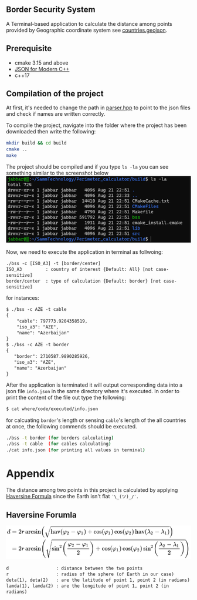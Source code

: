 ## Border Security System

A Terminal-based application to calculate the distance among points provided by Geographic coordinate system see [countries.geojson](https://github.com/JabSYsEmb/Perimeter_calculator/blob/main/src/data/countries.geojson).

## Prerequisite

- cmake 3.15 and above
- [JSON for Modern C++](https://github.com/nlohmann/json)
- c++17 

## Compilation of the project

At first, it's needed to change the path in [parser.hpp](https://github.com/JabSYsEmb/Perimeter_calculator/blob/main/src/parser.hpp#L12) to point to the json files and check if names are written correctly.

To compile the project, navigate into the folder where the project has been downloaded then write the following:

``` bash
mkdir build && cd build
cmake ..
make 
```
The project should be compiled and if you type ``` ls -la ``` you can see something similar to the screenshot below
![default trace](./content/screenshot.png)

Now, we need to execute the application in terminal as follwoing:
``` 
./bss -c [ISO_A3] -t [border/center]
ISO_A3         : country of interest {Default: All} [not case-sensitive]
border/center  : type of calculation {Default: border} [not case-sensitive]
```

for instances:
```
$ ./bss -c AZE -t cable
{
    "cable": 797773.9204358519,
    "iso_a3": "AZE",
    "name": "Azerbaijan"
}
$ ./bss -c AZE -t border
{
   "border": 2710587.9890285926,
   "iso_a3": "AZE",
   "name": "Azerbaijan"
}
```
After the application is terminated it will output corresponding data into a json file ```info.json``` in the same directory where it's executed. In order to print the content of the file out type the following:
``` bash
$ cat where/code/executed/info.json
```

for calcuating  ```border```'s length or sensing ```cable```'s length of the all countries at once, the following commends should be executed.
```bash
./bss -t border (for borders calculating)
./bss -t cable  (for cables calculating)
./cat info.json (for printing all values in terminal)
```

# Appendix
The distance among two points in this project is calculated by applying [Haversine Formula](https://en.wikipedia.org/wiki/Haversine_formula) since the Earth isn't flat ```¯\_(ツ)_/¯```. 

## Haversine Forumla
![default trace](./content/hoversineFormula.svg)
```
d                  : distance between the two points
r                  : radius of the sphere (of Earth in our case)
deta(1), deta(2)   : are the latitude of point 1, point 2 (in radians)
lamda(1), lamda(2) : are the longitude of point 1, point 2 (in radians)
```